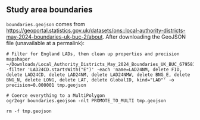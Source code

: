 ## Study area boundaries

`boundaries.geojson` comes from <https://geoportal.statistics.gov.uk/datasets/ons::local-authority-districts-may-2024-boundaries-uk-buc-2/about>. After downloading the GeoJSON file (unavailable at a permalink):

```
# Filter for England LADs, then clean up properties and precision
mapshaper ~/Downloads/Local_Authority_Districts_May_2024_Boundaries_UK_BUC_6795818826918236547.geojson -filter 'LAD24CD.startsWith("E")' -each 'name=LAD24NM, delete FID, delete LAD24CD, delete LAD24NM, delete LAD24NMW, delete BNG_E, delete BNG_N, delete LONG, delete LAT, delete GlobalID, kind="LAD"' -o precision=0.000001 tmp.geojson

# Coerce everything to a MultiPolygon
ogr2ogr boundaries.geojson -nlt PROMOTE_TO_MULTI tmp.geojson

rm -f tmp.geojson
```
